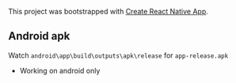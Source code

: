 This project was bootstrapped with [Create React Native App](https://github.com/react-community/create-react-native-app).

## Android apk

Watch `android\app\build\outputs\apk\release` for `app-release.apk`

* Working on android only